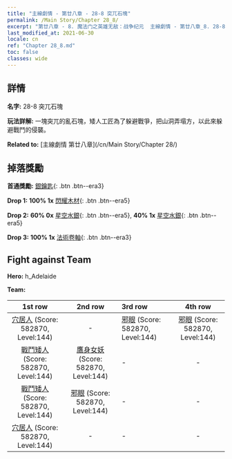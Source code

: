 ```yaml
---
title: "主線劇情 - 第廿八章 - 28-8 突兀石塊"
permalink: /Main Story/Chapter 28_8/
excerpt: "第廿八章 - 8. 魔法门之英雄无敌：战争纪元  主線劇情 - 第廿八章_8. 28-8 突兀石塊"
last_modified_at: 2021-06-30
locale: cn
ref: "Chapter 28_8.md"
toc: false
classes: wide
---
```


## 詳情

 **名字:** 28-8 突兀石塊

 **玩法詳解:** 一塊突兀的亂石塊，矮人工匠為了躲避戰爭，把山洞弄塌方，以此來躲避戰鬥的侵襲。

 **Related to:** [主線劇情 第廿八章](/cn/Main Story/Chapter 28/)

## 掉落獎勵

 **首通獎勵:** [銀鑰匙](/cn/Items/con_693/){: .btn .btn--era3}

 **Drop 1:** **100% 1x** [閃耀木材](/cn/Items/mat_97/){: .btn .btn--era5}

 **Drop 2:** **60% 0x** [星空水銀](/cn/Items/mat_91/){: .btn .btn--era5}, **40% 1x** [星空水銀](/cn/Items/mat_91/){: .btn .btn--era5}

 **Drop 3:** **100% 1x** [法術卷軸](/cn/Items/con_694/){: .btn .btn--era3}


## Fight against Team
 **Hero:** h_Adelaide

 **Team:**


  | 1st row | 2nd row | 3rd row | 4th row |
  |:----:|:----:|:----|:----:|
  | [穴居人](/cn/units/Troglodyte/) (Score: 582870, Level:144)  | - | [邪眼](/cn/units/Beholder/) (Score: 582870, Level:144)  | [邪眼](/cn/units/Beholder/) (Score: 582870, Level:144)  |
  | [戰鬥矮人](/cn/units/Dwarf/) (Score: 582870, Level:144)  | [鷹身女妖](/cn/units/Harpy/) (Score: 582870, Level:144)  | - | - |
  | [戰鬥矮人](/cn/units/Dwarf/) (Score: 582870, Level:144)  | [邪眼](/cn/units/Beholder/) (Score: 582870, Level:144)  | - | - |
  | [穴居人](/cn/units/Troglodyte/) (Score: 582870, Level:144)  | - | - | - |


